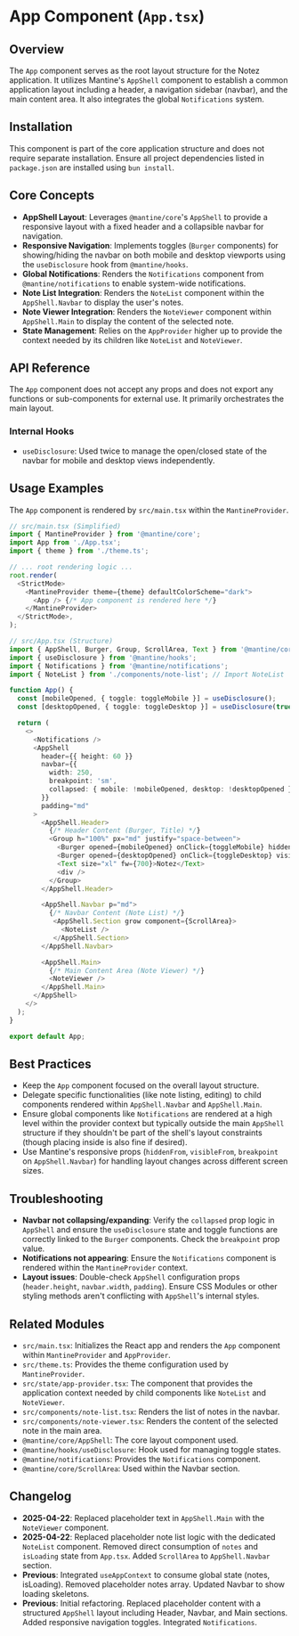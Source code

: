 # App Component (`App.tsx`)

## Overview

The `App` component serves as the root layout structure for the Notez application. It utilizes Mantine's `AppShell` component to establish a common application layout including a header, a navigation sidebar (navbar), and the main content area. It also integrates the global `Notifications` system.

## Installation

This component is part of the core application structure and does not require separate installation. Ensure all project dependencies listed in `package.json` are installed using `bun install`.

## Core Concepts

-   **AppShell Layout**: Leverages `@mantine/core`'s `AppShell` to provide a responsive layout with a fixed header and a collapsible navbar for navigation.
-   **Responsive Navigation**: Implements toggles (`Burger` components) for showing/hiding the navbar on both mobile and desktop viewports using the `useDisclosure` hook from `@mantine/hooks`.
-   **Global Notifications**: Renders the `Notifications` component from `@mantine/notifications` to enable system-wide notifications.
-   **Note List Integration**: Renders the `NoteList` component within the `AppShell.Navbar` to display the user's notes.
-   **Note Viewer Integration**: Renders the `NoteViewer` component within `AppShell.Main` to display the content of the selected note.
-   **State Management**: Relies on the `AppProvider` higher up to provide the context needed by its children like `NoteList` and `NoteViewer`.

## API Reference

The `App` component does not accept any props and does not export any functions or sub-components for external use. It primarily orchestrates the main layout.

### Internal Hooks

-   `useDisclosure`: Used twice to manage the open/closed state of the navbar for mobile and desktop views independently.

## Usage Examples

The `App` component is rendered by `src/main.tsx` within the `MantineProvider`.

```typescript
// src/main.tsx (Simplified)
import { MantineProvider } from '@mantine/core';
import App from './App.tsx';
import { theme } from './theme.ts';

// ... root rendering logic ...
root.render(
  <StrictMode>
    <MantineProvider theme={theme} defaultColorScheme="dark">
      <App /> {/* App component is rendered here */}
    </MantineProvider>
  </StrictMode>,
);

// src/App.tsx (Structure)
import { AppShell, Burger, Group, ScrollArea, Text } from '@mantine/core';
import { useDisclosure } from '@mantine/hooks';
import { Notifications } from '@mantine/notifications';
import { NoteList } from './components/note-list'; // Import NoteList

function App() {
  const [mobileOpened, { toggle: toggleMobile }] = useDisclosure();
  const [desktopOpened, { toggle: toggleDesktop }] = useDisclosure(true);

  return (
    <>
      <Notifications />
      <AppShell
        header={{ height: 60 }}
        navbar={{
          width: 250,
          breakpoint: 'sm',
          collapsed: { mobile: !mobileOpened, desktop: !desktopOpened },
        }}
        padding="md"
      >
        <AppShell.Header>
          {/* Header Content (Burger, Title) */}
          <Group h="100%" px="md" justify="space-between">
            <Burger opened={mobileOpened} onClick={toggleMobile} hiddenFrom="sm" size="sm" aria-label="Toggle navigation" />
            <Burger opened={desktopOpened} onClick={toggleDesktop} visibleFrom="sm" size="sm" aria-label="Toggle navigation" />
            <Text size="xl" fw={700}>Notez</Text>
            <div />
          </Group>
        </AppShell.Header>

        <AppShell.Navbar p="md">
          {/* Navbar Content (Note List) */}
           <AppShell.Section grow component={ScrollArea}>
             <NoteList />
           </AppShell.Section>
        </AppShell.Navbar>

        <AppShell.Main>
          {/* Main Content Area (Note Viewer) */}
          <NoteViewer />
        </AppShell.Main>
      </AppShell>
    </>
  );
}

export default App;
```

## Best Practices

-   Keep the `App` component focused on the overall layout structure.
-   Delegate specific functionalities (like note listing, editing) to child components rendered within `AppShell.Navbar` and `AppShell.Main`.
-   Ensure global components like `Notifications` are rendered at a high level within the provider context but typically outside the main `AppShell` structure if they shouldn't be part of the shell's layout constraints (though placing inside is also fine if desired).
-   Use Mantine's responsive props (`hiddenFrom`, `visibleFrom`, `breakpoint` on `AppShell.Navbar`) for handling layout changes across different screen sizes.

## Troubleshooting

-   **Navbar not collapsing/expanding**: Verify the `collapsed` prop logic in `AppShell` and ensure the `useDisclosure` state and toggle functions are correctly linked to the `Burger` components. Check the `breakpoint` prop value.
-   **Notifications not appearing**: Ensure the `Notifications` component is rendered within the `MantineProvider` context.
-   **Layout issues**: Double-check `AppShell` configuration props (`header.height`, `navbar.width`, `padding`). Ensure CSS Modules or other styling methods aren't conflicting with `AppShell`'s internal styles.

## Related Modules

-   `src/main.tsx`: Initializes the React app and renders the `App` component within `MantineProvider` and `AppProvider`.
-   `src/theme.ts`: Provides the theme configuration used by `MantineProvider`.
-   `src/state/app-provider.tsx`: The component that provides the application context needed by child components like `NoteList` and `NoteViewer`.
-   `src/components/note-list.tsx`: Renders the list of notes in the navbar.
-   `src/components/note-viewer.tsx`: Renders the content of the selected note in the main area.
-   `@mantine/core/AppShell`: The core layout component used.
-   `@mantine/hooks/useDisclosure`: Hook used for managing toggle states.
-   `@mantine/notifications`: Provides the `Notifications` component.
-   `@mantine/core/ScrollArea`: Used within the Navbar section.

## Changelog
-   **2025-04-22**: Replaced placeholder text in `AppShell.Main` with the `NoteViewer` component.
-   **2025-04-22**: Replaced placeholder note list logic with the dedicated `NoteList` component. Removed direct consumption of `notes` and `isLoading` state from `App.tsx`. Added `ScrollArea` to `AppShell.Navbar` section.
-   **Previous**: Integrated `useAppContext` to consume global state (notes, isLoading). Removed placeholder notes array. Updated Navbar to show loading skeletons.
-   **Previous**: Initial refactoring. Replaced placeholder content with a structured `AppShell` layout including Header, Navbar, and Main sections. Added responsive navigation toggles. Integrated `Notifications`.
